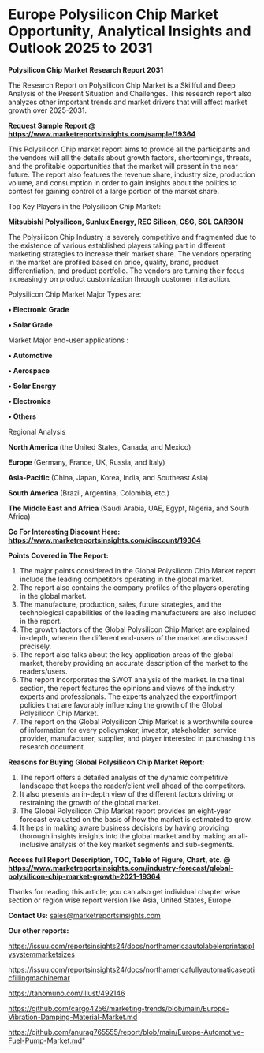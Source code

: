 # Europe Polysilicon Chip Market Opportunity, Analytical Insights and Outlook 2025 to 2031

<strong>Polysilicon Chip Market Research Report 2031</strong>

The Research Report on Polysilicon Chip Market is a Skillful and Deep Analysis of the Present Situation and Challenges. This research report also analyzes other important trends and market drivers that will affect market growth over 2025-2031.

<strong>Request Sample Report @ <a href=https://www.marketreportsinsights.com/sample/19364>https://www.marketreportsinsights.com/sample/19364</a></strong>

This Polysilicon Chip market report aims to provide all the participants and the vendors will all the details about growth factors, shortcomings, threats, and the profitable opportunities that the market will present in the near future. The report also features the revenue share, industry size, production volume, and consumption in order to gain insights about the politics to contest for gaining control of a large portion of the market share.

Top Key Players in the Polysilicon Chip Market:

<strong>Mitsubishi Polysilicon, Sunlux Energy, REC Silicon, CSG, SGL CARBON</strong>

The Polysilicon Chip Industry is severely competitive and fragmented due to the existence of various established players taking part in different marketing strategies to increase their market share. The vendors operating in the market are profiled based on price, quality, brand, product differentiation, and product portfolio. The vendors are turning their focus increasingly on product customization through customer interaction.

Polysilicon Chip Market Major Types are:

<strong>• Electronic Grade

• Solar Grade</strong>

Market Major end-user applications :

<strong>• Automotive

• Aerospace

• Solar Energy

• Electronics

• Others</strong>

Regional Analysis

</u><strong><b>North America</b></strong> (the United States, Canada, and Mexico)

<strong><b>Europe </b></strong>(Germany, France, UK, Russia, and Italy)

<strong><b>Asia-Pacific</b></strong> (China, Japan, Korea, India, and Southeast Asia)

<strong><b>South America</b></strong> (Brazil, Argentina, Colombia, etc.)

<strong><b>The Middle East and Africa</b></strong> (Saudi Arabia, UAE, Egypt, Nigeria, and South Africa)

<strong>Go For Interesting Discount Here: <a href=https://www.marketreportsinsights.com/discount/19364>https://www.marketreportsinsights.com/discount/19364</a></strong>

<strong>Points Covered in The Report:</strong>
<ol>
  <li>The major points considered in the Global Polysilicon Chip Market report include the leading competitors operating in the global market.</li>
  <li>The report also contains the company profiles of the players operating in the global market.</li>
  <li>The manufacture, production, sales, future strategies, and the technological capabilities of the leading manufacturers are also included in the report.</li>
  <li>The growth factors of the Global Polysilicon Chip Market are explained in-depth, wherein the different end-users of the market are discussed precisely.</li>
  <li>The report also talks about the key application areas of the global market, thereby providing an accurate description of the market to the readers/users.</li>
  <li>The report incorporates the SWOT analysis of the market. In the final section, the report features the opinions and views of the industry experts and professionals. The experts analyzed the export/import policies that are favorably influencing the growth of the Global Polysilicon Chip Market.</li>
  <li>The report on the Global Polysilicon Chip Market is a worthwhile source of information for every policymaker, investor, stakeholder, service provider, manufacturer, supplier, and player interested in purchasing this research document.</li>
</ol>
<strong>Reasons for Buying Global Polysilicon Chip Market Report:</strong>

<ol>
  <li>The report offers a detailed analysis of the dynamic competitive landscape that keeps the reader/client well ahead of the competitors.</li>
  <li>It also presents an in-depth view of the different factors driving or restraining the growth of the global market.</li>
  <li>The Global Polysilicon Chip Market report provides an eight-year forecast evaluated on the basis of how the market is estimated to grow.</li>
  <li>It helps in making aware business decisions by having providing thorough insights insights into the global market and by making an all-inclusive analysis of the key market segments and sub-segments.</li>
</ol>
<strong>Access full Report Description, TOC, Table of Figure, Chart, etc. @ <a href=https://www.marketreportsinsights.com/industry-forecast/global-polysilicon-chip-market-growth-2021-19364>https://www.marketreportsinsights.com/industry-forecast/global-polysilicon-chip-market-growth-2021-19364</a></strong>


Thanks for reading this article; you can also get individual chapter wise section or region wise report version like Asia, United States, Europe.

<strong>Contact Us:</strong>
sales@marketreportsinsights.com

<strong>Our other reports:</strong>

<a href=https://issuu.com/reportsinsights24/docs/northamericaautolabelerprintapplysystemmarketsizes>https://issuu.com/reportsinsights24/docs/northamericaautolabelerprintapplysystemmarketsizes</a>

<a href=https://issuu.com/reportsinsights24/docs/northamericafullyautomaticasepticfillingmachinemar>https://issuu.com/reportsinsights24/docs/northamericafullyautomaticasepticfillingmachinemar</a>

<a href=https://tanomuno.com/illust/492146>https://tanomuno.com/illust/492146</a>

<a href=https://github.com/cargo4256/marketing-trends/blob/main/Europe-Vibration-Damping-Material-Market.md>https://github.com/cargo4256/marketing-trends/blob/main/Europe-Vibration-Damping-Material-Market.md</a>

<a href=https://github.com/anurag765555/report/blob/main/Europe-Automotive-Fuel-Pump-Market.md>https://github.com/anurag765555/report/blob/main/Europe-Automotive-Fuel-Pump-Market.md</a>"
